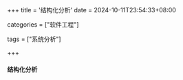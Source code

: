 +++
title = '结构化分析'
date = 2024-10-11T23:54:33+08:00

categories = ["软件工程"]

tags = ["系统分析"]

+++



#### 结构化分析



